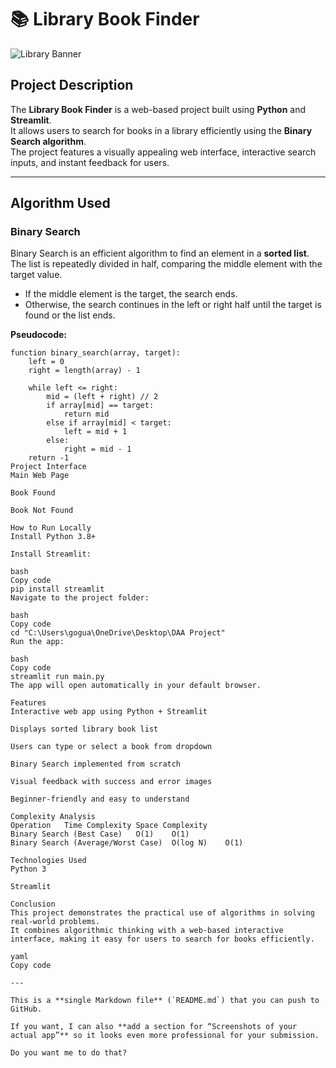 # 📚 Library Book Finder

![Library Banner](https://images.unsplash.com/photo-1512820790803-83ca734da794?auto=format&fit=crop&w=800&q=80)

## Project Description
The **Library Book Finder** is a web-based project built using **Python** and **Streamlit**.  
It allows users to search for books in a library efficiently using the **Binary Search algorithm**.  
The project features a visually appealing web interface, interactive search inputs, and instant feedback for users.

---

## Algorithm Used

### Binary Search
Binary Search is an efficient algorithm to find an element in a **sorted list**.  
The list is repeatedly divided in half, comparing the middle element with the target value.  
- If the middle element is the target, the search ends.  
- Otherwise, the search continues in the left or right half until the target is found or the list ends.

**Pseudocode:**
```text
function binary_search(array, target):
    left = 0
    right = length(array) - 1

    while left <= right:
        mid = (left + right) // 2
        if array[mid] == target:
            return mid
        else if array[mid] < target:
            left = mid + 1
        else:
            right = mid - 1
    return -1
Project Interface
Main Web Page

Book Found

Book Not Found

How to Run Locally
Install Python 3.8+

Install Streamlit:

bash
Copy code
pip install streamlit
Navigate to the project folder:

bash
Copy code
cd "C:\Users\gogua\OneDrive\Desktop\DAA Project"
Run the app:

bash
Copy code
streamlit run main.py
The app will open automatically in your default browser.

Features
Interactive web app using Python + Streamlit

Displays sorted library book list

Users can type or select a book from dropdown

Binary Search implemented from scratch

Visual feedback with success and error images

Beginner-friendly and easy to understand

Complexity Analysis
Operation	Time Complexity	Space Complexity
Binary Search (Best Case)	O(1)	O(1)
Binary Search (Average/Worst Case)	O(log N)	O(1)

Technologies Used
Python 3

Streamlit

Conclusion
This project demonstrates the practical use of algorithms in solving real-world problems.
It combines algorithmic thinking with a web-based interactive interface, making it easy for users to search for books efficiently.

yaml
Copy code

---

This is a **single Markdown file** (`README.md`) that you can push to GitHub.  

If you want, I can also **add a section for “Screenshots of your actual app”** so it looks even more professional for your submission.  

Do you want me to do that?